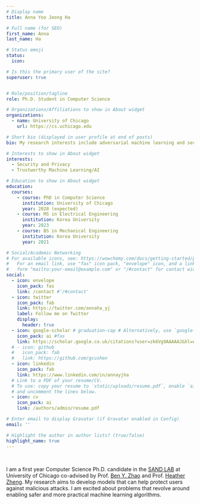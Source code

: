 ```yaml
---
# Display name
title: Anna Yoo Jeong Ha 

# Full name (for SEO)
first_name: Anna
last_name: Ha

# Status emoji
status:
  icon: 

# Is this the primary user of the site?
superuser: true


# Role/position/tagline
role: Ph.D. Student in Computer Science

# Organizations/Affiliations to show in About widget
organizations:
  - name: University of Chicago
    url: https://cs.uchicago.edu 

# Short bio (displayed in user profile at end of posts)
bio: My research interests include adversarial machine learning and security in AI.

# Interests to show in About widget
interests:
  - Security and Privacy
  - Trustworthy Machine Learning/AI

# Education to show in About widget
education:
  courses:
    - course: PhD in Computer Science
      institution: University of Chicago
      year: 2028 (expected)
    - course: MS in Electrical Engineering
      institution: Korea University
      year: 2023
    - course: BS in Mechanical Engineering
      institution: Korea University
      year: 2021

# Social/Academic Networking
# For available icons, see: https://wowchemy.com/docs/getting-started/page-builder/#icons
#   For an email link, use "fas" icon pack, "envelope" icon, and a link in the
#   form "mailto:your-email@example.com" or "/#contact" for contact widget.
social:
  - icon: envelope
    icon_pack: fas
    link: /contact #'/#contact'
  - icon: twitter
    icon_pack: fab
    link: https://twitter.com/annaha_yj
    label: Follow me on Twitter
    display:
      header: true
  - icon: google-scholar # graduation-cap # Alternatively, use `google-scholar` icon from `ai` icon pack
    icon_pack: ai #fas
    link: https://scholar.google.co.uk/citations?user=zk6Vg9AAAAAJ&hl=en
  # - icon: github
  #   icon_pack: fab
  #   link: https://github.com/gcushen
  - icon: linkedin
    icon_pack: fab
    link: https://www.linkedin.com/in/annayjha
  # Link to a PDF of your resume/CV.
  # To use: copy your resume to `static/uploads/resume.pdf`, enable `ai` icons in `params.yaml`,
  # and uncomment the lines below.
  - icon: cv
    icon_pack: ai
    link: /authors/admin/resume.pdf

# Enter email to display Gravatar (if Gravatar enabled in Config)
email: ''

# Highlight the author in author lists? (true/false)
highlight_name: true
---
```

<br/>

I am a first year Computer Science Ph.D. candidate in the [SAND LAB](https://sandlab.cs.uchicago.edu/index.html) at University of Chicago co-advised by Prof. [Ben Y. Zhao](http://people.cs.uchicago.edu/~ravenben/) and Prof. [Heather Zheng](http://people.cs.uchicago.edu/~htzheng/). My research aims to develop models that can help protect users against malicious attacks. I am excited about problems that revolve around enabling safer and more practical machine learning algorithms. 

